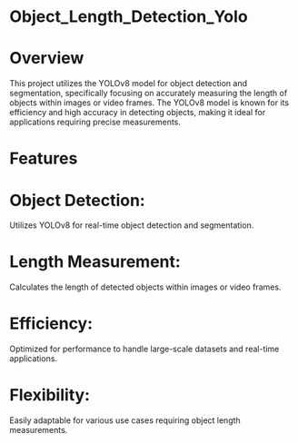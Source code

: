 # Object_Length_Detection_Yolo

# Overview

This project utilizes the YOLOv8 model for object detection and segmentation, specifically focusing on accurately measuring the length of objects within images or video frames. The YOLOv8 model is known for its efficiency and high accuracy in detecting objects, making it ideal for applications requiring precise measurements.

# Features
# Object Detection: 
Utilizes YOLOv8 for real-time object detection and segmentation.
# Length Measurement: 
Calculates the length of detected objects within images or video frames.
# Efficiency: 
Optimized for performance to handle large-scale datasets and real-time applications.
# Flexibility: 
Easily adaptable for various use cases requiring object length measurements.
